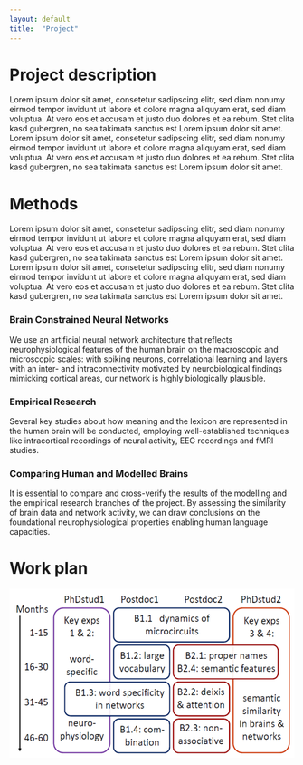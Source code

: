 ```yaml
---
layout: default
title:  "Project"
---
```


# Project description
Lorem ipsum dolor sit amet, consetetur sadipscing elitr, sed diam nonumy eirmod tempor invidunt ut labore et dolore magna aliquyam erat, sed diam voluptua. At vero eos et accusam et justo duo dolores et ea rebum. Stet clita kasd gubergren, no sea takimata sanctus est Lorem ipsum dolor sit amet. Lorem ipsum dolor sit amet, consetetur sadipscing elitr, sed diam nonumy eirmod tempor invidunt ut labore et dolore magna aliquyam erat, sed diam voluptua. At vero eos et accusam et justo duo dolores et ea rebum. Stet clita kasd gubergren, no sea takimata sanctus est Lorem ipsum dolor sit amet.

# Methods
Lorem ipsum dolor sit amet, consetetur sadipscing elitr, sed diam nonumy eirmod tempor invidunt ut labore et dolore magna aliquyam erat, sed diam voluptua. At vero eos et accusam et justo duo dolores et ea rebum. Stet clita kasd gubergren, no sea takimata sanctus est Lorem ipsum dolor sit amet. Lorem ipsum dolor sit amet, consetetur sadipscing elitr, sed diam nonumy eirmod tempor invidunt ut labore et dolore magna aliquyam erat, sed diam voluptua. At vero eos et accusam et justo duo dolores et ea rebum. Stet clita kasd gubergren, no sea takimata sanctus est Lorem ipsum dolor sit amet.

<div class="col-wrapper">
  <div class="attention-column">
  <h3>Brain Constrained Neural Networks</h3>
  <p>We use an artificial neural network architecture that reflects neurophysiological features of the human brain on the macroscopic and microscopic scales: with spiking neurons, correlational learning and layers with an inter- and intraconnectivity motivated by neurobiological findings mimicking cortical areas, our network is highly biologically plausible.</p>
  </div>
  <div class="attention-column">
  <h3>Empirical Research</h3>
  <p>Several key studies about how meaning and the lexicon are represented in the human brain will be conducted, employing well-established techniques like intracortical recordings of neural activity, EEG recordings and fMRI studies.</p>
  </div>
  <div class="attention-column">
  <h3>Comparing Human and Modelled Brains</h3>
  <p>It is essential to compare and cross-verify the results of the modelling and the empirical research branches of the project. By assessing the similarity of brain data and network activity, we can draw conclusions on the foundational neurophysiological properties enabling human language capacities.</p>
  </div>
</div>

# Work plan
![Work plan](/assets/img/matco_workplan.png)

